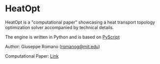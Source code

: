 # HeatOpt

HeatOpt is a "computational paper" showcasing a heat transport topology optimization solver accompanied by technical details. 

The engine is written in Python and is based on [PyScript](https://pyscript.net/)

Author: Giuseppe Romano (romanog@mit.edu)

Computational Paper: [Link](https://romanodev.github.io/HeatOpt/)





